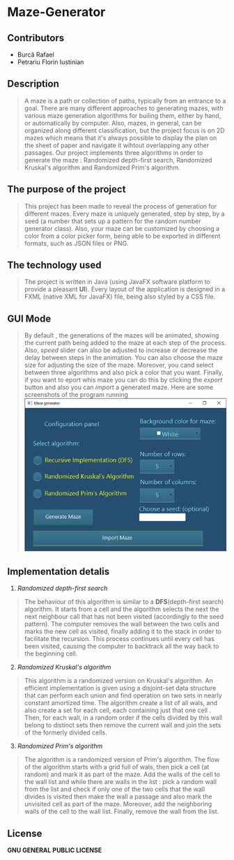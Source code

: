 # Maze-Generator

## Contributors
- Burcă Rafael
- Petrariu Florin Iustinian 

## Description
> A maze is a path or collection of paths, typically from an entrance to a goal. There are many different approaches to generating mazes, with various maze generation algorithms for builing them, either by hand, or automatically by computer. Also, mazes, in general, can be organized along different classification, but the project focus is on 2D mazes which means that it's always possible to display the plan on the sheet of paper and navigate it wihtout overlapping any other passages. Our project implements three algorithms in order to generate the maze : Randomized depth-first search, Randomized Kruskal's algorithm and Randomized Prim's algorithm. 

## The purpose of the project
> This project has been made to reveal the process of generation for different mazes. Every maze is uniquely generated, step by step, by a seed (a number that sets up a pattern for the random number generator class). Also, your maze can be customized by choosing a color from a color picker form, being able to be exported in different formats, such as JSON files or PNG.

## The technology used
> The project is written in Java (using JavaFX software platform to provide a pleasant **UI**). Every layout of the application is designed in a FXML (native XML for JavaFX) file, being also styled by a CSS file.
## GUI Mode 

>By default , the generations of the mazes will be animated, showing the current path being added to the maze at each step of the process. Also, *speed* slider can also be adjusted to increase or decrease the delay between steps in the animation. You can also choose the maze size for adjusting the size of the maze. Moreover, you cand select between three algorithms and also pick a color that you want. Finally, if you want to eport whis maze you can do this by clicking the *export* button and also you can *import* a generated maze. 
> Here are some screenshots of the program running
![alt text](UIdesign.png)


## Implementation detalis

1. *Randomized depth-first search*
>The behaviour of this algorithm is similar to a **DFS**(depth-first search) algorithm. It starts from a cell and the algorithm selects the next the next neighbour call that has not been visited (accordingly to the seed pattern). The computer removes the wall between the two cells and marks the new cell as visited, finally adding it to the stack in order to facilitate the recursion. This process continues until every cell has been visited, causing the computer to backtrack all the way back to the beginning cell.

2. *Randomized Kruskal's algorithm*
>This algorithm is a randomized version on Kruskal's algorithm. An efficient implementation is given using a disjoint-set data structure that can perform each union and find operation on two sets in nearly constant amortized time. The algorithm create a list of all wals, and also create a set for each cell, each containing just that one cell . Then, for each wall, in a random order if the cells divided by this wall belong to distinct sets then remove the current wall and join the sets of the formerly divided cells.

3. *Randomized Prim's algorithm*
>The algorithm is a randomized version of Prim's algorithm. The flow of the algorithm starts with a grid full of wals, then pick a cell (at random) and mark it as part of the maze. Add the walls of the cell to the wall list and while there are walls in the list : pick a random wall from the list and check if only one of the two cells that the wall divides is visited then make the wall a passage and also mark the unvisited cell as part of the maze. Moreover, add the neighboring walls of the cell to the wall list. Finally, remove the wall from the list.



## License
**GNU GENERAL PUBLIC LICENSE**
